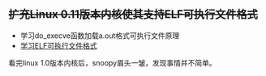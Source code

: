 ## ~~扩充Linux 0.11版本内核使其支持ELF可执行文件格式~~
+ 学习do_execve函数加载a.out格式可执行文件原理
+ [学习ELF可执行文件格式](https://www.cnblogs.com/QiQi-Robotics/p/15573352.html) 

看完linux 1.0版本内核后，snoopy眉头一皱，发现事情并不简单。



